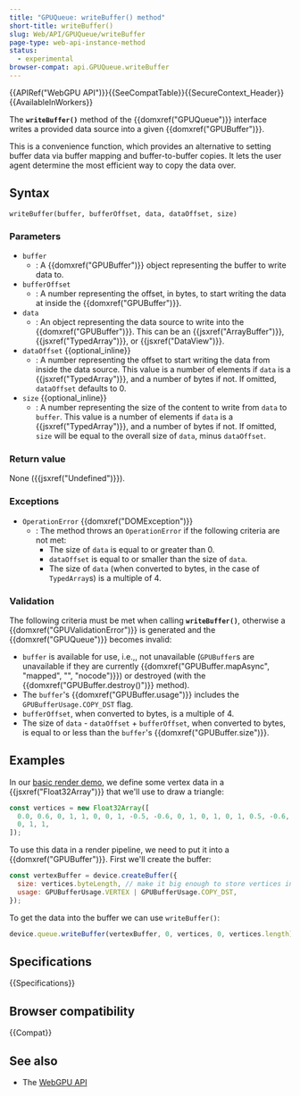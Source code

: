 ```yaml
---
title: "GPUQueue: writeBuffer() method"
short-title: writeBuffer()
slug: Web/API/GPUQueue/writeBuffer
page-type: web-api-instance-method
status:
  - experimental
browser-compat: api.GPUQueue.writeBuffer
---
```


{{APIRef("WebGPU API")}}{{SeeCompatTable}}{{SecureContext_Header}}{{AvailableInWorkers}}

The **`writeBuffer()`** method of the
{{domxref("GPUQueue")}} interface writes a provided data source into a given {{domxref("GPUBuffer")}}.

This is a convenience function, which provides an alternative to setting buffer data via buffer mapping and buffer-to-buffer copies. It lets the user agent determine the most efficient way to copy the data over.

## Syntax

```js-nolint
writeBuffer(buffer, bufferOffset, data, dataOffset, size)
```

### Parameters

- `buffer`
  - : A {{domxref("GPUBuffer")}} object representing the buffer to write data to.
- `bufferOffset`
  - : A number representing the offset, in bytes, to start writing the data at inside the {{domxref("GPUBuffer")}}.
- `data`
  - : An object representing the data source to write into the {{domxref("GPUBuffer")}}. This can be an {{jsxref("ArrayBuffer")}}, {{jsxref("TypedArray")}}, or {{jsxref("DataView")}}.
- `dataOffset` {{optional_inline}}
  - : A number representing the offset to start writing the data from inside the data source. This value is a number of elements if `data` is a {{jsxref("TypedArray")}}, and a number of bytes if not. If omitted, `dataOffset` defaults to 0.
- `size` {{optional_inline}}
  - : A number representing the size of the content to write from `data` to `buffer`. This value is a number of elements if `data` is a {{jsxref("TypedArray")}}, and a number of bytes if not. If omitted, `size` will be equal to the overall size of `data`, minus `dataOffset`.

### Return value

None ({{jsxref("Undefined")}}).

### Exceptions

- `OperationError` {{domxref("DOMException")}}
  - : The method throws an `OperationError` if the following criteria are not met:
    - The size of `data` is equal to or greater than 0.
    - `dataOffset` is equal to or smaller than the size of `data`.
    - The size of `data` (when converted to bytes, in the case of `TypedArray`s) is a multiple of 4.

### Validation

The following criteria must be met when calling **`writeBuffer()`**, otherwise a {{domxref("GPUValidationError")}} is generated and the {{domxref("GPUQueue")}} becomes invalid:

- `buffer` is available for use, i.e.,, not unavailable (`GPUBuffer`s are unavailable if they are currently {{domxref("GPUBuffer.mapAsync", "mapped", "", "nocode")}}) or destroyed (with the {{domxref("GPUBuffer.destroy()")}} method).
- The `buffer`'s {{domxref("GPUBuffer.usage")}} includes the `GPUBufferUsage.COPY_DST` flag.
- `bufferOffset`, when converted to bytes, is a multiple of 4.
- The size of `data` - `dataOffset` + `bufferOffset`, when converted to bytes, is equal to or less than the `buffer`'s {{domxref("GPUBuffer.size")}}.

## Examples

In our [basic render demo](https://mdn.github.io/dom-examples/webgpu-render-demo/), we define some vertex data in a {{jsxref("Float32Array")}} that we'll use to draw a triangle:

```js
const vertices = new Float32Array([
  0.0, 0.6, 0, 1, 1, 0, 0, 1, -0.5, -0.6, 0, 1, 0, 1, 0, 1, 0.5, -0.6, 0, 1, 0,
  0, 1, 1,
]);
```

To use this data in a render pipeline, we need to put it into a {{domxref("GPUBuffer")}}. First we'll create the buffer:

```js
const vertexBuffer = device.createBuffer({
  size: vertices.byteLength, // make it big enough to store vertices in
  usage: GPUBufferUsage.VERTEX | GPUBufferUsage.COPY_DST,
});
```

To get the data into the buffer we can use `writeBuffer()`:

```js
device.queue.writeBuffer(vertexBuffer, 0, vertices, 0, vertices.length);
```

## Specifications

{{Specifications}}

## Browser compatibility

{{Compat}}

## See also

- The [WebGPU API](/en-US/docs/Web/API/WebGPU_API)
